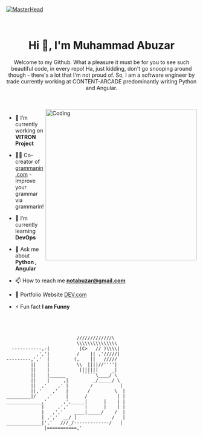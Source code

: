 [![MasterHead](https://firebasestorage.googleapis.com/v0/b/flexi-coding.appspot.com/o/dempgi7-520f8d5f-63d4-4453-8822-dbc149ae27f8.gif?alt=media&token=91c0c7b2-93c3-4029-b011-1a8703c5730d)](https://rishavchanda.io)

<br>

<h1 align="center" >Hi 👋, I'm Muhammad Abuzar</h1>
<p align="center">
Welcome to my Github. What a pleasure it must be for you to see such beautiful code, in every repo! Ha, just kidding, don't go snooping around though - there's a lot that I'm not proud of.
So, I am a software engineer by trade currently working at CONTENT-ARCADE predominantly writing Python and Angular.
</p>

<br>
<br>

<img align="right" alt="Coding" width="400" src="https://cdn.dribbble.com/users/1162077/screenshots/3848914/programmer.gif">




- 🔭 I’m currently working on **VITRON Project**

- 🏃‍♂️ Co-creator of [grammanin.com](https://www.grammarin.com/) - Improve your grammar via grammarin!

- 🌱 I’m currently learning **DevOps**

- 💬 Ask me about **Python , Angular**

- 📫 How to reach me **notabuzar@gmail.com**

- 💬 Portfolio Website [DEV.com](https://abuzar-061.github.io/CV/Project-Portfolio.html)

- ⚡ Fun fact **I am Funny**


<br>
<br>

```
                          /////////////\
                          \\\\\\\\\\\\\\\
  -----------,-|           |C>   // )\\\\|
           ,','|          /    || ,'/////|
---------,','  |         (,    ||   /////
         ||    |          \\  ||||//''''|
         ||    |           |||||||     _|
         ||    |______      `````\____/ \
         ||    |     ,|         _/_____/ \
         ||  ,'    ,' |        /          |
         ||,'    ,'   |       /         \  |
_________|/    ,'     |      /           | |
_____________,'      ,',_____|      |    | |
             |     ,','      |      |    | |
             |   ,','    ____|_____/    /  |
             | ,','  __/ |             /   |
_____________|','   ///_/-------------/   |
              |===========,'
```


